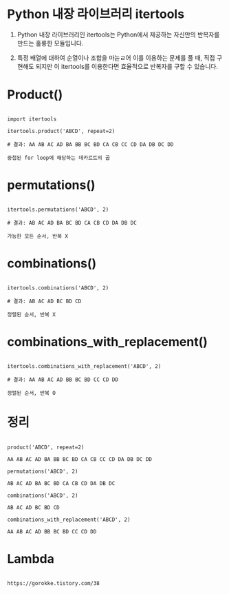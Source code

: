 # Python 내장 라이브러리 itertools

1. Python 내장 라이브러리인 itertools는 Python에서 제공하는 자신만의 반복자를 만드는 훌륭한 모듈입니다.

2. 특정 배열에 대하여 순열이나 조합을 마늗ㄹ어 이를 이용하는 문제를 풀 때, 직접 구현해도 되지만 이 itertools를 이용한다면 효율적으로 반복자를 구할 수 있습니다.

# Product()

```

import itertools

itertools.product('ABCD', repeat=2)

# 결과: AA AB AC AD BA BB BC BD CA CB CC CD DA DB DC DD

중첩된 for loop에 해당하는 데카르트의 곱

```

# permutations()

```

itertools.permutations('ABCD', 2)

# 결과: AB AC AD BA BC BD CA CB CD DA DB DC

가능한 모든 순서, 반복 X

```

# combinations()

```

itertools.combinations('ABCD', 2)

# 결과: AB AC AD BC BD CD

정렬된 순서, 반복 X

```

# combinations_with_replacement()

```

itertools.combinations_with_replacement('ABCD', 2)

# 결과: AA AB AC AD BB BC BD CC CD DD

정렬된 순서, 반복 O

```

# 정리

```

product('ABCD', repeat=2)

AA AB AC AD BA BB BC BD CA CB CC CD DA DB DC DD

permutations('ABCD', 2)

AB AC AD BA BC BD CA CB CD DA DB DC

combinations('ABCD', 2)

AB AC AD BC BD CD

combinations_with_replacement('ABCD', 2)

AA AB AC AD BB BC BD CC CD DD

```

# Lambda

```

https://gorokke.tistory.com/38



```